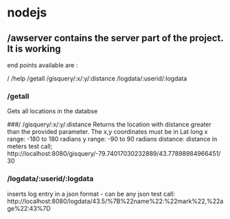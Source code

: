 # nodejs  


## /awserver  contains the server part of the project.  It is working

end points available are :

/
/help
/getall
/gisquery/:x/:y/:distance
/logdata/:userid/:logdata

### /getall   
Gets all locations in the databse

###/ /gisquery/:x/:y/:distance
Returns the location with distance greater than the provided parameter.  The x,y coordinates must be in Lat long
x range: -180 to 180  radians
y range: -90 to 90 radians
distance:  distance in meters
test call; http://localhost:8080/gisquery/-79.74017030232889/43.77898984966451/30    

### /logdata/:userid/:logdata
inserts log entry in a json format - can be any json
test call:   http://localhost:8080/logdata/43.5/%7B%22name%22:%22mark%22,%22age%22:43%7D
